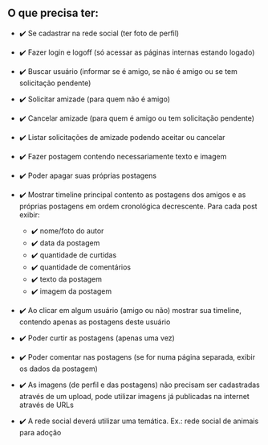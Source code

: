 ## O que precisa ter:

* :heavy_check_mark: Se cadastrar na rede social
(ter foto de perfil)

* :heavy_check_mark: Fazer login e logoff (só acessar as páginas internas estando logado)

* :heavy_check_mark: Buscar usuário (informar se é amigo, se não é amigo ou se tem solicitação pendente)

* :heavy_check_mark: Solicitar amizade (para quem não é amigo)
* :heavy_check_mark: Cancelar amizade (para quem é amigo ou tem solicitação pendente)
* :heavy_check_mark: Listar solicitações de amizade podendo aceitar ou cancelar
* :heavy_check_mark: Fazer postagem contendo necessariamente texto e imagem
* :heavy_check_mark: Poder apagar suas próprias postagens
* :heavy_check_mark: Mostrar timeline principal contento as postagens dos amigos e as próprias postagens em ordem cronológica decrescente. Para cada post exibir:
	* :heavy_check_mark: nome/foto do autor
	* :heavy_check_mark: data da postagem
	* :heavy_check_mark: quantidade de curtidas
	* :heavy_check_mark: quantidade de comentários
	* :heavy_check_mark: texto da postagem
	* :heavy_check_mark: imagem da postagem
* :heavy_check_mark: Ao clicar em algum usuário (amigo ou não) mostrar sua timeline, contendo apenas as postagens deste usuário
* :heavy_check_mark: Poder curtir as postagens (apenas uma vez)
* :heavy_check_mark: Poder comentar nas postagens (se for numa página separada, exibir os dados da postagem)
* :heavy_check_mark: As imagens (de perfil e das postagens) não precisam ser cadastradas através de um upload, pode utilizar imagens já publicadas na internet através de URLs
* :heavy_check_mark: A rede social deverá utilizar uma temática. Ex.: rede social de animais para adoção
